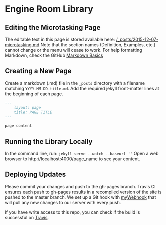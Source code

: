 # Engine Room Library

## Editing the Microtasking Page 

The editable text in this page is stored available here: [/_posts/2015-12-07-microtasking.md](/_posts/2015-12-07-microtasking.md)
Note that the section names (Definition, Examples, etc.) cannot change or the menu will cease to work.
For help formatting Markdown, check the GitHub [Markdown Basics](https://help.github.com/articles/markdown-basics/)

## Creating a New Page

Create a markdown (.md) file in the `_posts` directory with a filename matching `YYYY-MM-DD-title.md`. 
Add the required jekyll front-matter lines at the beginning of each page.

``` markdown
---
    layout: page
    title: PAGE TITLE
---

page content
```

## Running the Library Locally

In the command line, run:
`jekyll serve --watch --baseurl ''`
Open a web browser to http://localhost:4000/page_name to see your content.

## Deploying Updates

Please commit your changes and push to the gh-pages branch. Travis CI ensures each push to gh-pages results in a recompiled version of the site is pushed to the master branch. We set up a Git hook with [myWebhook](https://github.com/mexitek/myWebHook) that will pull any new changes to our server with every push.

If you have write access to this repo, you can check if the build is successful on [Travis](https://travis-ci.org/the-engine-room/library).
